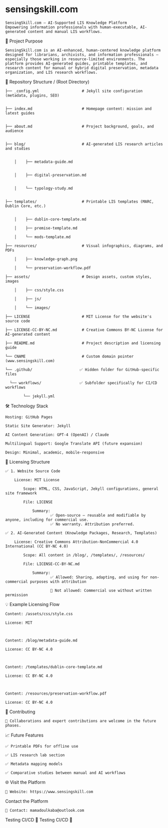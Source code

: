 # sensingskill.com
    SensingSkill.com — AI-Supported LIS Knowledge Platform
    Empowering information professionals with human-executable, AI-generated content and manual LIS workflows.
    
🚀 Project Purpose

    SensingSkill.com is an AI-enhanced, human-centered knowledge platform designed for librarians, archivists, and information professionals — especially those working in resource-limited environments. The platform provides AI-generated guides, printable templates, and research content for manual or hybrid digital preservation, metadata organization, and LIS research workflows.



📂 Repository Structure
    / (Root Directory)

    ├── _config.yml                   # Jekyll site configuration (metadata, plugins, SEO)


    ├── index.md                      # Homepage content: mission and latest guides


    ├── about.md                      # Project background, goals, and audience


    ├── blog/                         # AI-generated LIS research articles and studies


        │    ├── metadata-guide.md


        │    ├── digital-preservation.md


        │    └── typology-study.md
    

    ├── templates/                    # Printable LIS templates (MARC, Dublin Core, etc.)


        │    ├── dublin-core-template.md

        │    ├── premise-template.md

        │    └── mods-template.md

    ├── resources/                    # Visual infographics, diagrams, and PDFs

        │    ├── knowledge-graph.png

        │    └── preservation-workflow.pdf

    ├── assets/                       # Design assets, custom styles, images

        │    ├── css/style.css

        │    ├── js/

        │    └── images/

    ├── LICENSE                       # MIT License for the website's source code

    ├── LICENSE-CC-BY-NC.md           # Creative Commons BY-NC License for AI-generated content

    ├── README.md                     # Project description and licensing guide

    └── CNAME                         # Custom domain pointer (www.sensingskill.com)

    └── .github/                     ✅ Hidden folder for GitHub-specific files
    
      └── workflows/                 ✅ Subfolder specifically for CI/CD workflows
      
            └── jekyll.yml 

🛠 Technology Stack

    Hosting: GitHub Pages

    Static Site Generator: Jekyll

    AI Content Generation: GPT-4 (OpenAI) / Claude

    Multilingual Support: Google Translate API (future expansion)

    Design: Minimal, academic, mobile-responsive

📜 Licensing Structure

    ✅ 1. Website Source Code

        License: MIT License

            Scope: HTML, CSS, JavaScript, Jekyll configurations, general site framework

            File: LICENSE

                Summary: 
                        ✅ Open-source — reusable and modifiable by anyone, including for commercial use.       
                        ✅ No warranty. Attribution preferred.

    ✅ 2. AI-Generated Content (Knowledge Packages, Research, Templates)

        License: Creative Commons Attribution-NonCommercial 4.0 International (CC BY-NC 4.0)

            Scope: All content in /blog/, /templates/, /resources/

            File: LICENSE-CC-BY-NC.md

                Summary: 
                        ✅ Allowed: Sharing, adapting, and using for non-commercial purposes with attribution

                        🚫 Not allowed: Commercial use without written permission

💡 Example Licensing Flow

    Content: /assets/css/style.css	                

    License: MIT

    

    Content: /blog/metadata-guide.md

    License: CC BY-NC 4.0



    Content: /templates/dublin-core-template.md

    License: CC BY-NC 4.0



    Content: /resources/preservation-workflow.pdf	                               

    License: CC BY-NC 4.0



🤝 Contributing

    🚧 Collaborations and expert contributions are welcome in the future phases.


📈 Future Features

    ✅ Printable PDFs for offline use
 
    ✅ LIS research lab section
 
    ✅ Metadata mapping models
 
    ✅ Comparative studies between manual and AI workflows


🌐 Visit the Platform


    🔗 Website: https://www.sensingskill.com


Contact the Platform


    📩 Contact: mamadoulkaba@outlook.com



                        
Testing CI/CD 🚀
Testing CI/CD 🚀
